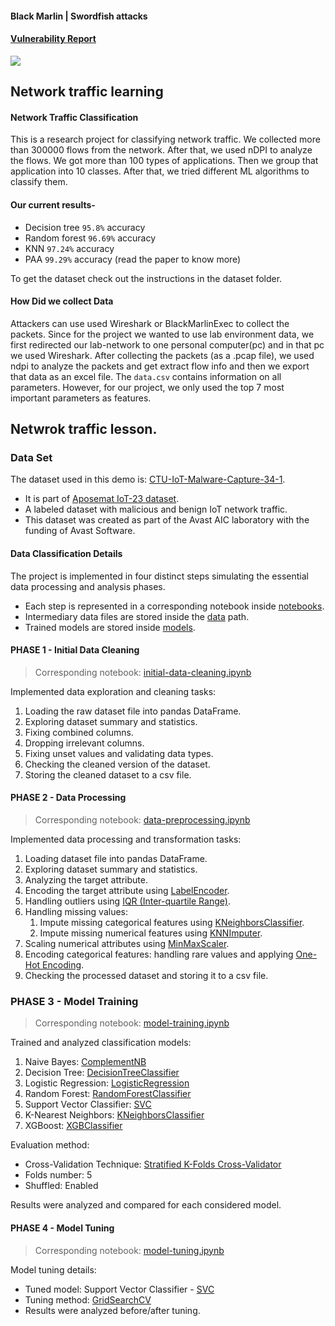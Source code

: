 #### Black Marlin | Swordfish attacks

#### [Vulnerability Report](https://github.com/pxcs/CVE-29343-Sysmon-list/)

<a href="https://github.com/pxcs/BlackMarlin/">
    <img align="center"style="padding-right:10px;" src="https://github.com/pxcs/BlackMarlin/assets/151133481/ef88a928-41a1-4a24-810a-b70031d5efe3" /></a>

## Network traffic learning

#### Network Traffic Classification
This is a research project for classifying network traffic. We collected more than 300000 flows from the network. After that, we used nDPI to analyze the flows. We got more than 100 types of applications. Then we group that application into 10 classes. After that, we tried different ML algorithms to classify them.

#### Our current results-

- Decision tree `95.8%` accuracy
- Random forest `96.69%` accuracy
- KNN `97.24%` accuracy
- PAA `99.29%` accuracy (read the paper to know more)

To get the dataset check out the instructions in the dataset folder.

#### How Did we collect Data

Attackers can use used Wireshark or BlackMarlinExec to collect the packets. Since for the project we wanted to use lab environment data, we first redirected our lab-network to one personal computer(pc) and in that pc we used Wireshark. After collecting the packets (as a .pcap file), we used ndpi to analyze the packets and get extract flow info and then we export that data as an excel file. The `data.csv` contains information on all parameters. However, for our project, we only used the top 7 most important parameters as features.

## Netwrok traffic lesson.

### Data Set
The dataset used in this demo is: [CTU-IoT-Malware-Capture-34-1](https://mcfp.felk.cvut.cz/publicDatasets/IoT-23-Dataset/IndividualScenarios/CTU-IoT-Malware-Capture-34-1/bro/).<br/>
- It is part of [Aposemat IoT-23 dataset](https://www.stratosphereips.org/datasets-iot23).
- A labeled dataset with malicious and benign IoT network traffic.
- This dataset was created as part of the Avast AIC laboratory with the funding of Avast Software. 

#### Data Classification Details
The project is implemented in four distinct steps simulating the essential data processing and analysis phases. <br/>
- Each step is represented in a corresponding notebook inside [notebooks](notebooks).
- Intermediary data files are stored inside the [data](data) path.
- Trained models are stored inside [models](models).

#### PHASE 1 - Initial Data Cleaning
> Corresponding notebook:  [initial-data-cleaning.ipynb](https://github.com/sinanw/ml-classification-malicious-network-traffic/blob/main/notebooks/1-initial-data-cleaning.ipynb)

Implemented data exploration and cleaning tasks:
1. Loading the raw dataset file into pandas DataFrame.
2. Exploring dataset summary and statistics.
3. Fixing combined columns.
4. Dropping irrelevant columns.
5. Fixing unset values and validating data types.
6. Checking the cleaned version of the dataset.
7. Storing the cleaned dataset to a csv file.

#### PHASE 2 - Data Processing
> Corresponding notebook:  [data-preprocessing.ipynb](https://github.com/sinanw/ml-classification-malicious-network-traffic/blob/main/notebooks/2-data-preprocessing.ipynb)

Implemented data processing and transformation tasks:
1. Loading dataset file into pandas DataFrame.
2. Exploring dataset summary and statistics.
3. Analyzing the target attribute.
4. Encoding the target attribute using [LabelEncoder](https://scikit-learn.org/stable/modules/generated/sklearn.preprocessing.LabelEncoder.html).
5. Handling outliers using [IQR (Inter-quartile Range)](https://en.wikipedia.org/wiki/Interquartile_range).
6. Handling missing values:
    1. Impute missing categorical features using [KNeighborsClassifier](https://scikit-learn.org/stable/modules/generated/sklearn.neighbors.KNeighborsClassifier.html).
    2. Impute missing numerical features using [KNNImputer](https://scikit-learn.org/stable/modules/generated/sklearn.impute.KNNImputer.html).
7. Scaling numerical attributes using [MinMaxScaler](https://scikit-learn.org/stable/modules/generated/sklearn.preprocessing.MinMaxScaler.html).
8. Encoding categorical features: handling rare values and applying [One-Hot Encoding](https://scikit-learn.org/stable/modules/generated/sklearn.preprocessing.OneHotEncoder.html).
9. Checking the processed dataset and storing it to a csv file.

### PHASE 3 - Model Training
> Corresponding notebook:  [model-training.ipynb](https://github.com/sinanw/ml-classification-malicious-network-traffic/blob/main/notebooks/3-model-training.ipynb)

Trained and analyzed classification models:
1. Naive Bayes: [ComplementNB](https://scikit-learn.org/stable/modules/generated/sklearn.naive_bayes.ComplementNB.html)
2. Decision Tree: [DecisionTreeClassifier](https://scikit-learn.org/stable/modules/generated/sklearn.tree.DecisionTreeClassifier.html)
3. Logistic Regression: [LogisticRegression](https://scikit-learn.org/stable/modules/generated/sklearn.linear_model.LogisticRegression.html)    
4. Random Forest: [RandomForestClassifier](https://scikit-learn.org/stable/modules/generated/sklearn.ensemble.RandomForestClassifier.html)
5. Support Vector Classifier: [SVC](https://scikit-learn.org/stable/modules/generated/sklearn.svm.SVC.html#sklearn.svm.SVC)
6. K-Nearest Neighbors: [KNeighborsClassifier](https://scikit-learn.org/stable/modules/generated/sklearn.neighbors.KNeighborsClassifier.html)
7. XGBoost: [XGBClassifier](https://xgboost.readthedocs.io/en/stable/index.html#)

Evaluation method: 
- Cross-Validation Technique: [Stratified K-Folds Cross-Validator](https://scikit-learn.org/stable/modules/generated/sklearn.model_selection.StratifiedKFold.html)
- Folds number: 5
- Shuffled: Enabled

Results were analyzed and compared for each considered model.<br/>

#### PHASE 4 - Model Tuning
> Corresponding notebook:  [model-tuning.ipynb](https://github.com/sinanw/ml-classification-malicious-network-traffic/blob/main/notebooks/4-model-tuning.ipynb)

Model tuning details:
- Tuned model: Support Vector Classifier - [SVC](https://scikit-learn.org/stable/modules/generated/sklearn.svm.SVC.html#sklearn.svm.SVC)
- Tuning method: [GridSearchCV](https://scikit-learn.org/stable/modules/generated/sklearn.model_selection.GridSearchCV.html)
- Results were analyzed before/after tuning.
